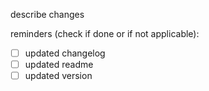 describe changes

reminders (check if done or if not applicable):
- [ ] updated changelog
- [ ] updated readme
- [ ] updated version
